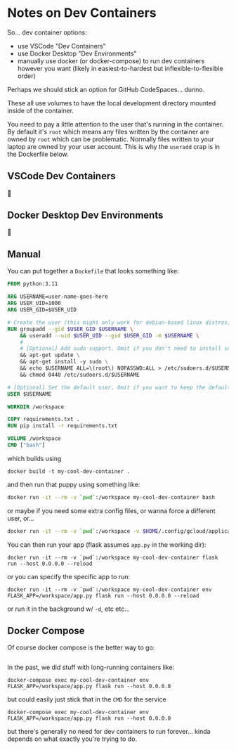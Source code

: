 # Notes on Dev Containers

So... dev container options:
- use VSCode "Dev Containers"
- use Docker Desktop "Dev Environments"
- manually use docker (or docker-compose) to run dev containers however you want
(likely in easiest-to-hardest but inflexible-to-flexible order)

Perhaps we should stick an option for GitHub CodeSpaces... dunno.

These all use volumes to have the local development directory mounted inside of
the container.

You need to pay a little attention to the user that's running in the container.
By default it's `root` which means any files written by the container are owned
by `root` which can be problematic.  Normally files written to your laptop are
owned by your user account.  This is why the `useradd` crap is in the Dockerfile
below.


## VSCode Dev Containers

:shrug:


## Docker Desktop Dev Environments

:shrug:


## Manual

You can put together a `Dockefile` that looks something like:
```Dockerfile
FROM python:3.11

ARG USERNAME=user-name-goes-here
ARG USER_UID=1000
ARG USER_GID=$USER_UID

# Create the user (this might only work for debian-based linux distros)
RUN groupadd --gid $USER_GID $USERNAME \
    && useradd --uid $USER_UID --gid $USER_GID -m $USERNAME \
    #
    # [Optional] Add sudo support. Omit if you don't need to install software after connecting.
    && apt-get update \
    && apt-get install -y sudo \
    && echo $USERNAME ALL=\(root\) NOPASSWD:ALL > /etc/sudoers.d/$USERNAME \
    && chmod 0440 /etc/sudoers.d/$USERNAME

# [Optional] Set the default user. Omit if you want to keep the default as root.
USER $USERNAME

WORKDIR /workspace

COPY requirements.txt .
RUN pip install -r requirements.txt

VOLUME /workspace
CMD ["bash"]
```

which builds using
```
docker build -t my-cool-dev-container .
```

and then run that puppy using something like:
```bash
docker run -it --rm -v `pwd`:/workspace my-cool-dev-container bash
```

or maybe if you need some extra config files, or wanna force a different user, or...
```bash
docker run -it --rm -v `pwd`:/workspace -v $HOME/.config/gcloud/application_default_credentials.json:/workspace/.config/gcloud/application_default_credentials.json --user "$(id -u):$(id -g)" ghpc bash
```

You can then run your app (flask assumes `app.py` in the working dir):
```
docker run -it --rm -v `pwd`:/workspace my-cool-dev-container flask run --host 0.0.0.0 --reload
```

or you can specify the specific app to run:
```
docker run -it --rm -v `pwd`:/workspace my-cool-dev-container env FLASK_APP=/workspace/app.py flask run --host 0.0.0.0 --reload
```
or run it in the background w/ `-d`, etc etc...


## Docker Compose

Of course docker compose is the better way to go:
```docker-compose.yml
```

In the past, we did stuff with long-running containers like:
```
docker-compose exec my-cool-dev-container env FLASK_APP=/workspace/app.py flask run --host 0.0.0.0
```
but could easily just stick that in the `CMD` for the service
```
docker-compose exec my-cool-dev-container env FLASK_APP=/workspace/app.py flask run --host 0.0.0.0
```
but there's generally no need for dev containers to run forever... kinda
depends on what exactly you're trying to do.
